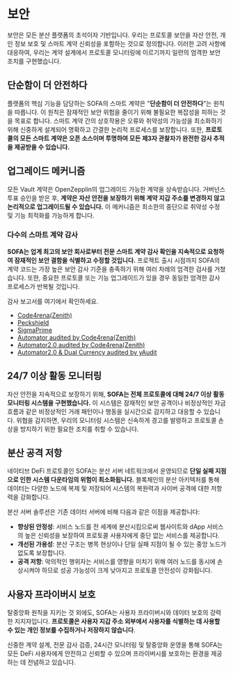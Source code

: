 # 보안

보안은 모든 분산 플랫폼의 초석이자 기반입니다. 우리는 프로토콜 보안을 자산 안전, 개인 정보 보호 및 스마트 계약 신뢰성을 포함하는 것으로 정의합니다. 이러한 고려 사항에 대응하여, 우리는 계약 설계에서 프로토콜 모니터링에 이르기까지 일련의 엄격한 보안 조치를 구현했습니다.

## 단순함이 더 안전하다

플랫폼의 핵심 기능을 담당하는 SOFA의 스마트 계약은 "**단순함이 더 안전하다**"는 원칙을 따릅니다. 이 원칙은 잠재적인 보안 위험을 줄이기 위해 불필요한 복잡성을 피하는 것을 목표로 합니다. 스마트 계약 간의 상호작용은 오류와 취약성의 가능성을 최소화하기 위해 신중하게 설계되어 명확하고 간결한 논리적 프로세스를 보장합니다. 또한, **프로토콜의 모든 스마트 계약은 오픈 소스이며 투명하여 모든 제3자 관찰자가 완전한 감사 추적을 제공받을 수 있습니다.**

## 업그레이드 메커니즘

모든 Vault 계약은 OpenZepplin의 업그레이드 가능한 계약을 상속받습니다. 거버넌스 투표 승인을 받은 후, **계약은 자산 안전을 보장하기 위해 계약 지갑 주소를 변경하지 않고 논리적으로 업그레이드될 수 있습니다.** 이 메커니즘은 최소한의 중단으로 취약성 수정 및 기능 최적화를 가능하게 합니다.

### 다수의 스마트 계약 감사

**SOFA는 업계 최고의 보안 회사로부터 전문 스마트 계약 감사 확인을 지속적으로 요청하여 잠재적인 보안 결함을 식별하고 수정할 것입니다.** 프로젝트 출시 시점까지 SOFA의 계약 코드는 가장 높은 보안 감사 기준을 충족하기 위해 여러 차례의 엄격한 검사를 거쳤습니다. 또한, 중요한 프로토콜 또는 기능 업그레이드가 있을 경우 동일한 엄격한 감사 프로세스가 반복될 것입니다.

감사 보고서를 여기에서 확인하세요.
  - [Code4rena(Zenith)](https://github.com/zenith-security/reports/blob/main/reports/Audit%20Report%20-%20Sofa%20%28May%202024%29.pdf)
  - [Peckshield](https://github.com/peckshield/publications/blob/master/audit_reports/PeckShield-Audit-Report-Sofa-v1.0.pdf)
  - [SigmaPrime](https://github.com/sigp/public-audits/blob/master/reports/sofa/review.pdf)
  - [Automator audited by Code4rena(Zenith)](https://github.com/zenith-security/reports/blob/main/reports/Audit%20Report%20-%20Sofa%20Automator%28Oct%202024%29.pdf)
  - [Automator2.0 audited by Code4rena(Zenith)](https://github.com/zenith-security/reports/blob/main/reports/Zenith%20Audit%20Report%20-%20Sofa%20Automator%202.0.pdf)
  - [Automator2.0 & Dual Currency audited by yAudit](https://reports.electisec.com/reports/01-2025-Sofa-Protocol)

## 24/7 이상 활동 모니터링

자산 안전을 지속적으로 보장하기 위해, **SOFA는 전체 프로토콜에 대해 24/7 이상 활동 모니터링 시스템을 구현했습니다.** 이 시스템은 잠재적인 보안 공격이나 비정상적인 자금 흐름과 같은 비정상적인 거래 패턴이나 행동을 실시간으로 감지하고 대응할 수 있습니다. 위협을 감지하면, 우리의 모니터링 시스템은 신속하게 경고를 발령하고 프로토콜 손상을 방지하기 위한 필요한 조치를 취할 수 있습니다.

## 분산 공격 저항

네이티브 DeFi 프로토콜인 SOFA는 분산 서버 네트워크에서 운영되므로 **단일 실패 지점으로 인한 시스템 다운타임의 위험이 최소화됩니다.** 블록체인의 분산 아키텍처를 통해 데이터는 다양한 노드에 복제 및 저장되어 시스템의 복원력과 사이버 공격에 대한 저항력을 강화합니다.

분산 서버 솔루션은 기존 데이터 서버에 비해 다음과 같은 이점을 제공합니다:

- **향상된 안정성**: 서비스 노드를 전 세계에 분산시킴으로써 웹사이트와 dApp 서비스의 높은 신뢰성을 보장하여 프로토콜 사용자에게 중단 없는 서비스를 제공합니다.
- **개선된 가용성**: 분산 구조는 병목 현상이나 단일 실패 지점이 될 수 있는 중앙 노드가 없도록 보장합니다.
- **공격 저항**: 악의적인 행위자는 서비스를 영향을 미치기 위해 여러 노드를 동시에 손상시켜야 하므로 성공 가능성이 크게 낮아지고 프로토콜 안전성이 강화됩니다.

## 사용자 프라이버시 보호

탈중앙화 원칙을 지키는 것 외에도, SOFA는 사용자 프라이버시와 데이터 보호의 강력한 지지자입니다. **프로토콜은 사용자 지갑 주소 외부에서 사용자를 식별하는 데 사용할 수 있는 개인 정보를 수집하거나 저장하지 않습니다**.

신중한 계약 설계, 전문 감사 검증, 24시간 모니터링 및 탈중앙화 운영을 통해 SOFA는 모든 DeFi 사용자에게 안전하고 신뢰할 수 있으며 프라이버시를 보호하는 환경을 제공하는 데 전념하고 있습니다.